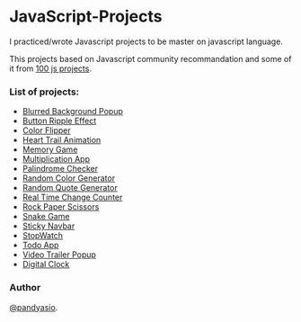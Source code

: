 # JavaScript-Projects

I practiced/wrote Javascript projects to be master on javascript language.

This projects based on Javascript community recommandation and some of it from [100 js projects](https://www.100jsprojects.com/).

### List of projects:

- [Blurred Background Popup](https://github.com/pandyasio/JavaScript-Projects/tree/main/Blurred-Background-Popup)
- [Button Ripple Effect](https://github.com/pandyasio/JavaScript-Projects/tree/main/Button-Ripple-Effect)
- [Color Flipper](https://github.com/pandyasio/JavaScript-Projects/tree/main/Color-Flipper)
- [Heart Trail Animation](https://github.com/pandyasio/JavaScript-Projects/tree/main/Heart-Trail-animation)
- [Memory Game](https://github.com/pandyasio/JavaScript-Projects/tree/main/Memory-Game)
- [Multiplication App](https://github.com/pandyasio/JavaScript-Projects/tree/main/Multiplication-app)
- [Palindrome Checker](https://github.com/pandyasio/JavaScript-Projects/tree/main/Palindrome-Checker)
- [Random Color Generator](https://github.com/pandyasio/JavaScript-Projects/tree/main/Random-Color-Generator)
- [Random Quote Generator](https://github.com/pandyasio/JavaScript-Projects/tree/main/Random-Quote-Generator)
- [Real Time Change Counter](https://github.com/pandyasio/JavaScript-Projects/tree/main/Real-Time-Character-Counter)
- [Rock Paper Scissors](https://github.com/pandyasio/JavaScript-Projects/tree/main/Rock-Paper-Scissors)
- [Snake Game](https://github.com/pandyasio/JavaScript-Projects/tree/main/Snake-Game)
- [Sticky Navbar](https://github.com/pandyasio/JavaScript-Projects/tree/main/Sticky-Navbar)
- [StopWatch](https://github.com/pandyasio/JavaScript-Projects/tree/main/StopWatch)
- [Todo App](https://github.com/pandyasio/JavaScript-Projects/tree/main/Todo-App)
- [Video Trailer Popup](https://github.com/pandyasio/JavaScript-Projects/tree/main/Video-Trailer-Popup)
- [Digital Clock](https://github.com/pandyasio/JavaScript-Projects/tree/main/digital-clock)

### Author

[@pandyasio](https://github.com/pandyasio).
